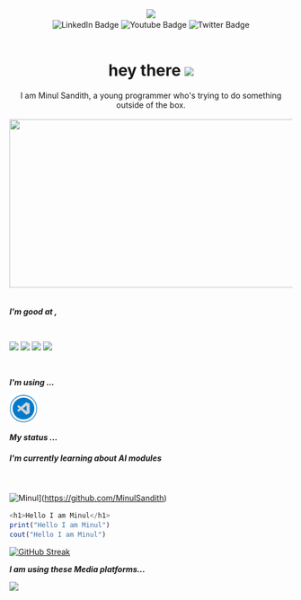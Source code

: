 <div id="header" align="center">
  <img src="https://media.giphy.com/media/M9gbBd9nbDrOTu1Mqx/giphy.gif" width="100"/>
</div>
<div id="badges" align="center">
  <img src="https://img.shields.io/badge/LinkedIn-blue?style=for-the-badge&logo=linkedin&logoColor=white" alt="LinkedIn Badge"/>
  <img src="https://img.shields.io/badge/YouTube-red?style=for-the-badge&logo=youtube&logoColor=white" alt="Youtube Badge"/>
  <img src="https://img.shields.io/badge/Twitter-blue?style=for-the-badge&logo=twitter&logoColor=white" alt="Twitter Badge"/>
  
</div>
<div id="badges" align="center">
<img src="https://komarev.com/ghpvc/?username=MinulSandith&style=flat-square&color=blue" alt=""/>
</div>
<h1 align="center">
  hey there
  <img src="https://media.giphy.com/media/hvRJCLFzcasrR4ia7z/giphy.gif" width="30px"/>
 
</h1>
<div align= "center">
<p1 align="center">I am Minul Sandith, a young programmer who's trying to do something outside of the box.</p1></div>
<br>

<div align="center">
  <img src="https://media.giphy.com/media/dWesBcTLavkZuG35MI/giphy.gif" width="600" height="300"/>
</div>
<br>

***I'm good at ,***


<br>

![](https://img.shields.io/badge/Code-Python-informational?style=flat&logo=Ruby&logoColor=white&color=f21279)
![](https://img.shields.io/badge/Code-HTML-informational?style=flat&logo=python&logoColor=white&color=356a97)
![](https://img.shields.io/badge/Code-JavaScript-informational?style=flat&logo=javascript&logoColor=white&color=e9db4c)
![](https://img.shields.io/badge/Code-CSS-informational?style=flat&logo=javascript&logoColor=white&color=e9db4c)

<br>

***I'm using ...***


<img width="50px" src="https://github.com/Pedro-Murilo/icons-for-readme/blob/main/.github/vscode-icon.svg" alt="VSCode Icon" />

***My status ...***

 ##### I'm currently learning about AI modules

<br>

![Minul](https://github-readme-stats.vercel.app/api?username=MinulSandith&show_icons=true&theme=dracula)](https://github.com/MinulSandith)


```JavaScript
<h1>Hello I am Minul</h1>
print("Hello I am Minul")
cout("Hello I am Minul")
```

[![GitHub Streak](http://github-readme-streak-stats.herokuapp.com?user=MinulSandith&theme=dracula)](https://git.io/streak-stats)

***I am using these Media platforms...***

![](https://img.shields.io/badge/GitHub-informational?style=flat&logo=GitHUb&logoColor=white&color=8d81c2)


